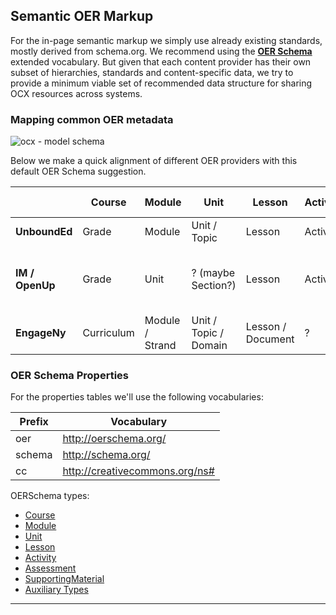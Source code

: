 ## Semantic OER Markup

For the in-page semantic markup we simply use already existing standards, mostly derived from schema.org. We recommend using the **[OER Schema](http://oerschema.org/docs/schema.html)** extended vocabulary.
But given that each content provider has their own subset of hierarchies, standards and content-specific data, we try to provide a minimum viable set of recommended data structure for sharing OCX resources across systems.


### Mapping common OER metadata

![ocx - model schema](https://docs.google.com/drawings/d/e/2PACX-1vRFmqDy20wkWNhS4Iat6vRFLGfuhq9oTbayuG3_mJA9V46s6OT5oz8itEVyBYrO4YQCmcBH2qljgW6e/pub?w=960&h=720)

Below we make a quick alignment of different OER providers with this default OER Schema suggestion.

|       | Course | Module | Unit | Lesson | Activity | Supporting Material | Assessment |
|-------|--------|--------|------|--------|----------|---------------------|------------|
|**UnboundEd**| Grade | Module | Unit / Topic | Lesson | Activity | Materials / Downloads | Assessment (it's a Unit) |
|**IM / OpenUp**| Grade | Unit | ? (maybe Section?) | Lesson | Activity | Materials (teacher, family, course guide) | ? |
|**EngageNy**| Curriculum | Module / Strand | Unit / Topic / Domain | Lesson / Document | ? | Material / Download | ? |

### OER Schema Properties

For the properties tables we'll use the following vocabularies:

| Prefix |  Vocabulary                    |
|--------|--------------------------------|
| oer    | http://oerschema.org/          |
| schema | http://schema.org/             |
| cc     | http://creativecommons.org/ns# |

OERSchema types:

- [Course](/course)
- [Module](/module)
- [Unit](/unit)
- [Lesson](/lesson)
- [Activity](/activity)
- [Assessment](/assessment)
- [SupportingMaterial](/supportingmaterial)
- [Auxiliary Types](/auxiliary-types)

______




